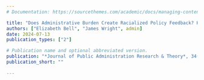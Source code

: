 ```yaml
---
# Documentation: https://sourcethemes.com/academic/docs/managing-content/

title: "Does Administrative Burden Create Racialized Policy Feedback? How Losing Access to Public Benefits Impacts Beliefs about Government"
authors: ["Elizabeth Bell", "James Wright", admin]
date: 2024-07-13
publication_types: ["2"]

# Publication name and optional abbreviated version.
publication: "*Journal of Public Administration Research & Theory*, 34(3), 432–447"
publication_short: ""
 
---
```


